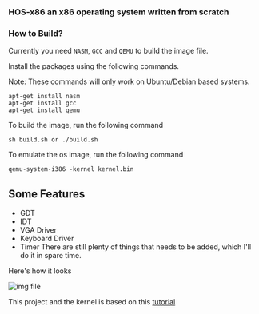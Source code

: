 ### HOS-x86 an x86 operating system written from scratch

### How to Build?

Currently you need ```NASM```, ```GCC``` and ```QEMU``` to build the image file.

Install the packages using the following commands.

Note: These commands will only work on Ubuntu/Debian based systems.
```
apt-get install nasm
apt-get install gcc
apt-get install qemu
```

To build the image, run the following command
```
sh build.sh or ./build.sh
```

To emulate the os image, run the following command
```
qemu-system-i386 -kernel kernel.bin
```

Some Features
-------------
* GDT
* IDT
* VGA Driver
* Keyboard Driver
* Timer
There are still plenty of things that needs to be added, which I'll do it in spare time.

Here's how it looks

![img file](https://github.com/jaychandra6/hos-x86/blob/main/os.png)

This project and the kernel is based on this [tutorial](http://www.osdever.net/bkerndev/Docs/title.htm)